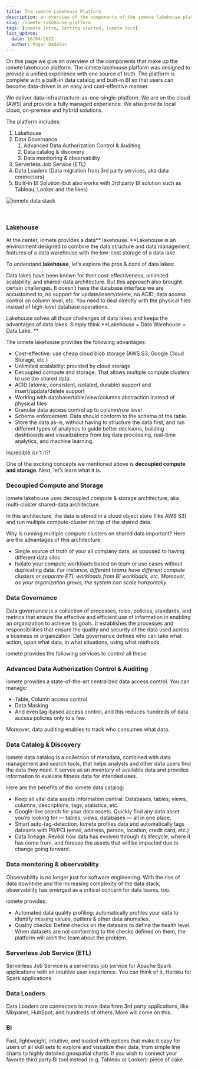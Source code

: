```yaml
---
title: The iomete Lakehouse Platform
description: an overview of the components of the iomete lakehouse platform. Snowflake Databricks alternative with a built-in data catalog that users can become data-driven
slug: /iomete-lakehouse-platform
tags: [iomete Intro, Getting started, iomete docs]
last_update:
  date: 10/04/2022
  author: Vugar Dadalov
---
```


<!-- <head>
  <title>The iomete lakehouse platform</title>
  <meta
    name="description"
    content="The iomete lakehouse platform"
  />
</head> -->

On this page we give an overview of the components that make up the iomete lakehouse platform. The iomete lakehouse platform was designed to provide a unified experience with one source of truth. The platform is complete with a built-in data catalog and built-in BI so that users can become data-driven in an easy and cost-effective manner.

We deliver data-infrastructure-as-one-single-platform. We are on the cloud (AWS) and provide a fully managed experience. We also provide local cloud, on-premise and hybrid solutions.

The platform includes:

1. Lakehouse
2. Data Governance
   1. Advanced Data Authorization Control & Auditing
   2. Data catalog & discovery
   3. Data monitoring & observability
3. Serverless Job Service (ETL)
4. Data Loaders (Data migration from 3rd party services, aka data connectors)
5. Built-in BI Solution (but also works with 3rd party BI solution such as Tableau, Looker and the likes)


![iomete data stack](/img/intro/how-it-works.png)

<br/>

### Lakehouse

At the center, iomete provides a data** lakehouse. **Lakehouse is an environment designed to combine the data structure and data management features of a data warehouse with the low-cost storage of a data lake.

To understand **lakehouse**, let’s explore the pros & cons of data lakes: 

Data lakes have been known for their cost-effectiveness, unlimited scalability, and shared-data architecture. But this approach also brought certain challenges. It doesn’t have the database interface we are accustomed to, no support for update/insert/delete, no ACID, data access control on column level, etc. You need to deal directly with the physical files instead of high-level database operations.

Lakehouse solves all those challenges of data lakes and keeps the advantages of data lakes. Simply think **Lakehouse = Data Warehouse + Data Lake. **

The iomete lakehouse provides the following advantages:

- Cost-effective: use cheap cloud blob storage (AWS S3, Google Cloud Storage, etc.)
- Unlimited scalability: provided by cloud storage
- Decoupled compute and storage. That allows multiple compute clusters to use the shared data. 
- ACID (atomic, consistent, isolated, durable) support and insert/update/delete support
- Working with database/table/view/columns abstraction instead of physical files
- Granular data access control up to column/row level
- Schema enforcement. Data should conform to the schema of the table.
- Store the data as-is, without having to structure the data first, and run different types of analytics to guide better decisions, building dashboards and visualizations from big data processing, real-time analytics, and machine learning. 

Incredible isn’t it?!

One of the exciting concepts we mentioned above is **decoupled compute and storage**. Next, let’s learn what it is.

### Decoupled Compute and Storage

iomete lakehouse uses decoupled compute & storage architecture, aka multi-cluster shared-data architecture.

In this architecture, the data is stored in a cloud object store (like AWS S3) and run multiple compute-cluster on top of the shared data. 

Why is running multiple compute clusters on shared data important? Here are the advantages of this architecture:

- Single source of truth of your all company data, as opposed to having different data silos
- Isolate your compute workloads based on team or use cases without duplicating data. _For instance, different teams have different compute clusters or separate ETL workloads from BI workloads, etc. Moreover, as your organization grows, the system can scale horizontally._

### Data Governance

Data governance is a collection of processes, roles, policies, standards, and metrics that ensure the effective and efficient use of information in enabling an organization to achieve its goals. It establishes the processes and responsibilities that ensure the quality and security of the data used across a business or organization. Data governance defines who can take what action, upon what data, in what situations, using what methods.

iomete provides the following services to control all these. 

### Advanced Data Authorization Control & Auditing

iomete provides a state-of-the-art centralized data access control. You can manage:

- Table, Column access control
- Data Masking
- And even tag-based access control, and this reduces hundreds of data access policies only to a few.

Moreover, data auditing enables to track who consumes what data.

### Data Catalog & Discovery

Iomete data catalog is a collection of metadata, combined with data management and search tools, that helps analysts and other data users find the data they need. It serves as an inventory of available data and provides information to evaluate fitness data for intended uses.

Here are the benefits of the iomete data catalog:

- Keep all vital data assets information central: Databases, tables, views, columns, descriptions, tags, statistics, etc.
- Google-like search for your data assets. Quickly find any data asset you’re looking for — tables, views, databases — all in one place.
- Smart auto-tag-detection. Iomete profiles data and automatically tags datasets with PII/PCI (email, address, person, location, credit card, etc.)
- Data lineage. Reveal how data has evolved through its lifecycle, where it has come from, and foresee the assets that will be impacted due to change going forward.

### Data monitoring & observability

Observability is no longer just for software engineering. With the rise of data downtime and the increasing complexity of the data stack, observability has emerged as a critical concern for data teams, too.

iomete provides:

- Automated data quality profiling: automatically profiles your data to identify missing values, outliers & other data anomalies. 
- Quality checks: Define checks on the datasets to define the health level. When datasets are not conforming to the checks defined on them, the platform will alert the team about the problem.

### Serverless Job Service (ETL)

Serverless Job Service is a serverless job service for Apache Spark applications with an intuitive user experience. You can think of it, Heroku for Spark applications.

### Data Loaders

Data Loaders are connectors to move data from 3rd party applications, like Mixpanel, HubSpot, and hundreds of others. More will come on this.

### BI

Fast, lightweight, intuitive, and loaded with options that make it easy for users of all skill sets to explore and visualize their data, from simple line charts to highly detailed geospatial charts. If you wish to connect your favorite third party BI tool instead (e.g. Tableau or Looker): piece of cake.